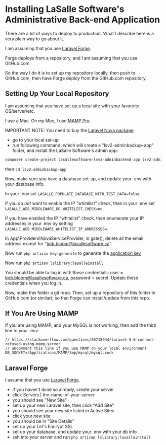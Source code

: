 # Installing LaSalle Software's Administrative Back-end Application 

There are a lot of ways to deploy to production. What I describe here is a very plain way to go about it.

I am assuming that you use [Laravel Forge](https://forge.laravel.com). 

Forge deploys from a repository, and I am assuming that you use GitHub.com. 

So the way I do it is to set up my repository locally, then push to GitHub.com, then have Forge deploy from the GitHub.com repository. 


## Setting Up Your Local Repository

I am assuming that you have set up a local site with your favourite OS/server/etc. 

I use a Mac. On my Mac, I use [MAMP Pro](https://www.mamp.info/en/mamp-pro/). 

IMPORTANT NOTE: You need to buy the [Laravel Nova package](https://nova.laravel.com)

- go to your local set-up
- run following command, which will create a "lsv2-adminbackup-app" folder, and install the LaSalle Software's admin app:

```php
composer create-project lasallesoftware/lsv2-adminbackend-app lsv2-adminbackup-app 
```

then ```cd lsv2-adminbackup-app ``` 

Now, make sure you have a database set-up, and update your .env with your database info.

In your .env set ```LASALLE_POPULATE_DATABASE_WITH_TEST_DATA=false```

If you do *not* want to enable the IP "whitelist" check, then in your .env set ```LASALLE_WEB_MIDDLEWARE_DO_WHITELIST_CHECK=no```.

If you have enabled the IP "whitelist" check, then enumerate your IP addresses in your .env by setting ```LASALLE_WEB_MIDDLEWARE_WHITELIST_IP_ADDRESSES=```. 

In App\Providers\NovaServiceProvider, in gate(), delete all the email address except for "bob.bloom@lasallesoftware.ca".

Now run ```php artisan key:generate``` to generate the [application key](https://laravel.com/docs/6.x#configuration)

Now run ```php artisan lslibrary:lasalleinstall```

You should be able to log in with these credentials: user = bob.bloom@lasallesoftware.ca, password = secret. Update these credentials when you log in.

Now, make this folder a git repo. Then, set up a repository of this folder in GitHub.com (or similar), so that Forge can install/update from this repo.

## If You Are Using MAMP

If you are using MAMP, and your MySQL is not working, then add the third line to your .env:
```
// https://stackoverflow.com/questions/50718944/laravel-5-6-connect-refused-using-mamp-server
// uncomment this line if you use MAMP on your local environment
DB_SOCKET=/Applications/MAMP/tmp/mysql/mysql.sock
```

## Laravel Forge

I assume that you use [Laravel Forge](https://forge.laravel.com).

- if you haven't done so already, create your server
- click Servers | the-name-of-your-server
- you should see "New Site"
- set up your new Laravel site, then click "Add Site"
- you should see your new site listed in Active Sites
- click your new site
- you should be in "Site Details"
- set up your Let's Encrypt SSL
- set up your database, and update your .env with your db info
- ssh into your server and run ```php artisan lslibrary:lasalleinstall```


